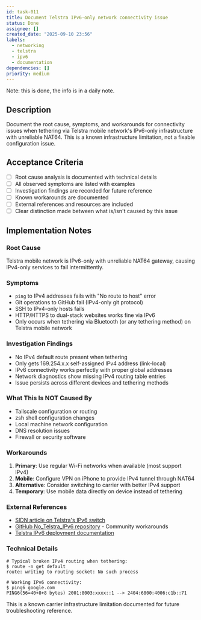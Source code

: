 ```yaml
---
id: task-011
title: Document Telstra IPv6-only network connectivity issue
status: Done
assignee: []
created_date: "2025-09-10 23:56"
labels:
  - networking
  - telstra
  - ipv6
  - documentation
dependencies: []
priority: medium
---
```


Note: this is done, the info is in a daily note.

## Description

Document the root cause, symptoms, and workarounds for connectivity issues when
tethering via Telstra mobile network's IPv6-only infrastructure with unreliable
NAT64. This is a known infrastructure limitation, not a fixable configuration
issue.

## Acceptance Criteria

- [ ] Root cause analysis is documented with technical details
- [ ] All observed symptoms are listed with examples
- [ ] Investigation findings are recorded for future reference
- [ ] Known workarounds are documented
- [ ] External references and resources are included
- [ ] Clear distinction made between what is/isn't caused by this issue

## Implementation Notes

### Root Cause

Telstra mobile network is IPv6-only with unreliable NAT64 gateway, causing
IPv4-only services to fail intermittently.

### Symptoms

- `ping` to IPv4 addresses fails with "No route to host" error
- Git operations to GitHub fail (IPv4-only git protocol)
- SSH to IPv4-only hosts fails
- HTTP/HTTPS to dual-stack websites works fine via IPv6
- Only occurs when tethering via Bluetooth (or any tethering method) on Telstra
  mobile network

### Investigation Findings

- No IPv4 default route present when tethering
- Only gets 169.254.x.x self-assigned IPv4 address (link-local)
- IPv6 connectivity works perfectly with proper global addresses
- Network diagnostics show missing IPv4 routing table entries
- Issue persists across different devices and tethering methods

### What This Is NOT Caused By

- Tailscale configuration or routing
- zsh shell configuration changes
- Local machine network configuration
- DNS resolution issues
- Firewall or security software

### Workarounds

1. **Primary**: Use regular Wi-Fi networks when available (most support IPv4)
2. **Mobile**: Configure VPN on iPhone to provide IPv4 tunnel through NAT64
3. **Alternative**: Consider switching to carrier with better IPv4 support
4. **Temporary**: Use mobile data directly on device instead of tethering

### External References

- [SIDN article on Telstra's IPv6 switch](https://www.sidn.nl/en/news-and-blogs/telstra-switches-to-ipv6-only-mobile-network)
- [GitHub No_Telstra_IPv6 repository](https://github.com/serioussam/No_Telstra_IPv6) -
  Community workarounds
- [Telstra IPv6 deployment documentation](https://www.telstra.com.au/support/mobiles-devices/network-coverage/ipv6)

### Technical Details

```
# Typical broken IPv4 routing when tethering:
$ route -n get default
route: writing to routing socket: No such process

# Working IPv6 connectivity:
$ ping6 google.com
PING6(56=40+8+8 bytes) 2001:8003:xxxx::1 --> 2404:6800:4006:c1b::71
```

This is a known carrier infrastructure limitation documented for future
troubleshooting reference.
